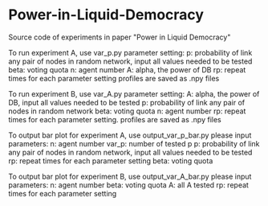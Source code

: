 # Power-in-Liquid-Democracy
Source code of experiments in paper "Power in Liquid Democracy"

To run experiment A, use var_p.py 
parameter setting:
p: probability of link any pair of nodes in random network, input all values needed to be tested
beta: voting quota
n: agent number
A: alpha, the power of DB
rp: repeat times for each parameter setting
profiles are saved as .npy files

To run experiment B, use var_A.py 
parameter setting:
A: alpha, the power of DB, input all values needed to be tested
p: probability of link any pair of nodes in random network
beta: voting quota
n: agent number
rp: repeat times for each parameter setting.
profiles are saved as .npy files

To output bar plot for experiment A, use output_var_p_bar.py
please input parameters:
n: agent number
var_p: number of tested p
p: probability of link any pair of nodes in random network, input all values needed to be tested
rp: repeat times for each parameter setting
beta: voting quota

To output bar plot for experiment B, use output_var_A_bar.py
please input parameters:
n: agent number
beta: voting quota
A: all A tested
rp: repeat times for each parameter setting
